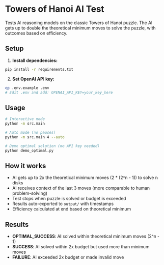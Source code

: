 # Towers of Hanoi AI Test

Tests AI reasoning models on the classic Towers of Hanoi puzzle. The AI gets up to double the theoretical minimum moves to solve the puzzle, with outcomes based on efficiency.

## Setup

1. **Install dependencies:**
```bash
pip install -r requirements.txt
```

2. **Set OpenAI API key:**
```bash
cp .env.example .env
# Edit .env and add: OPENAI_API_KEY=your_key_here
```

## Usage

```bash
# Interactive mode
python -m src.main

# Auto mode (no pauses)
python -m src.main 4 --auto

# Demo optimal solution (no API key needed)
python demo_optimal.py
```

## How it works

- AI gets up to 2x the theoretical minimum moves (2 * (2^n - 1)) to solve n disks
- AI receives context of the last 3 moves (more comparable to human problem-solving)
- Test stops when puzzle is solved or budget is exceeded
- Results auto-exported to `output/` with timestamps
- Efficiency calculated at end based on theoretical minimum

## Results

- **OPTIMAL_SUCCESS**: AI solved within theoretical minimum moves (2^n - 1)
- **SUCCESS**: AI solved within 2x budget but used more than minimum moves
- **FAILURE**: AI exceeded 2x budget or made invalid move